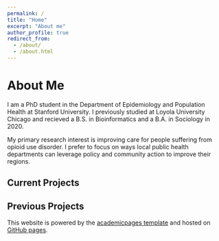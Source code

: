 ```yaml
---
permalink: /
title: "Home"
excerpt: "About me"
author_profile: true
redirect_from: 
  - /about/
  - /about.html
---
```


About Me
======
I am a PhD student in the Department of Epidemiology and Population Health at Stanford University. I previously studied at Loyola University Chicago and recieved a B.S. in Bioinformatics and a B.A. in Sociology in 2020. 

My primary research interest is improving care for people suffering from opioid use disorder. I prefer to focus on ways local public health departments can leverage policy and community action to improve their regions.

Current Projects
------


Previous Projects
------



This website is powered by the [academicpages template](https://github.com/academicpages/academicpages.github.io) and hosted on [GitHub pages](https://pages.github.com). 
